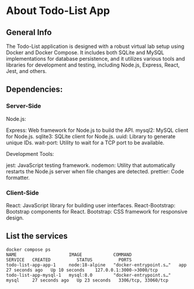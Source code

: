 # About Todo-List App

## General Info

The Todo-List application is designed with a robust virtual lab setup using Docker and Docker Compose. It includes both SQLite and MySQL implementations for database persistence, and it utilizes various tools and libraries for development and testing, including Node.js, Express, React, Jest, and others. 

## Dependencies:

### Server-Side

Node.js:

Express: Web framework for Node.js to build the API.
mysql2: MySQL client for Node.js.
sqlite3: SQLite client for Node.js.
uuid: Library to generate unique IDs.
wait-port: Utility to wait for a TCP port to be available.

Development Tools:

jest: JavaScript testing framework.
nodemon: Utility that automatically restarts the Node.js server when file changes are detected.
prettier: Code formatter.

### Client-Side

React: JavaScript library for building user interfaces.
React-Bootstrap: Bootstrap components for React.
Bootstrap: CSS framework for responsive design.


## List the services

```
docker compose ps
NAME                    IMAGE            COMMAND                  SERVICE   CREATED          STATUS          PORTS
todo-list-app-app-1     node:18-alpine   "docker-entrypoint.s…"   app       27 seconds ago   Up 10 seconds    127.0.0.1:3000->3000/tcp
todo-list-app-mysql-1   mysql:8.0        "docker-entrypoint.s…"   mysql     27 seconds ago   Up 23 seconds   3306/tcp, 33060/tcp
```



